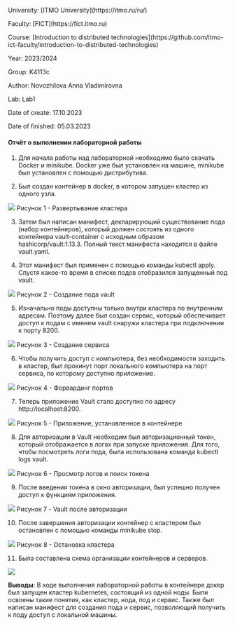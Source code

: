 <p> University: [ITMO University](https://itmo.ru/ru/)
<p> Faculty: [FICT](https://fict.itmo.ru)
<p> Course: [Introduction to distributed technologies](https://github.com/itmo-ict-faculty/introduction-to-distributed-technologies)
<p> Year: 2023/2024
<p> Group: K4113c
<p> Author: Novozhilova Anna Vladimirovna
<p> Lab: Lab1
<p> Date of create: 17.10.2023
<p> Date of finished: 05.03.2023

<h4>Отчёт о выполнении лабораторной работы</h4>

1. Для начала работы над лабораторной необходимо было скачать Docker и minikube. Docker уже был установлен на машине, minikube был установлен с помощью дистрибутива.

2. Был создан контейнер в docker, в котором запущен кластер из одного узла.  
<image src="https://github.com/anny-nov/2023_2024-introduction_to_distributed_technologies-k4113c-novozhilova-a-v/blob/main/lab1/img/1.png">
Рисунок 1 - Развертывание кластера

3. Затем был написан манифест, декларирующий существование пода (набор контейнеров), который должен состоять из одного контейнера vault-container с исходным образом hashicorp/vault:1.13.3. Полный текст манифеста находится в файле vault.yaml.

4. Этот манифест был применен с помощью команды kubectl apply. Спустя какое-то время в списке подов отобразился запущенный под vault.
<image src="https://github.com/anny-nov/2023_2024-introduction_to_distributed_technologies-k4113c-novozhilova-a-v/blob/main/lab1/img/7.png">
Рисунок 2 - Создание пода vault

5. Изначально поды доступны только внутри кластера по внутренним адресам. Поэтому далее был создан сервис, который обеспечивает доступ к подам с именем vault снаружи кластера при подключении к порту 8200.
<image src="https://github.com/anny-nov/2023_2024-introduction_to_distributed_technologies-k4113c-novozhilova-a-v/blob/main/lab1/img/6.png">
Рисунок 3 - Создание сервиса

6. Чтобы получить доступ с компьютера, без необходимости заходить в кластер, был прокинут порт локального компьютера на порт сервиса, по которому доступно приложение.
<image src="https://github.com/anny-nov/2023_2024-introduction_to_distributed_technologies-k4113c-novozhilova-a-v/blob/main/lab1/img/7.png">
Рисунок 4 - Форвардинг портов

7. Теперь приложение Vault стало доступно по адресу http://localhost:8200.
<image src="https://github.com/anny-nov/2023_2024-introduction_to_distributed_technologies-k4113c-novozhilova-a-v/blob/main/lab1/img/4.png">
Рисунок 5 - Приложение, установленное в контейнере

8. Для авторизации в Vault необходим был авторизационный токен, который отображается в логах при запуске приложения. Для того, чтобы посмотреть логи пода, была использована команда kubectl logs vault.
<image src="https://github.com/anny-nov/2023_2024-introduction_to_distributed_technologies-k4113c-novozhilova-a-v/blob/main/lab1/img/8.png">
Рисунок 6 - Просмотр логов и поиск токена

9. После введения токена в окно авторизации, был успешно получен доступ к функциям приложения.
<image src="https://github.com/anny-nov/2023_2024-introduction_to_distributed_technologies-k4113c-novozhilova-a-v/blob/main/lab1/img/9.png">
Рисунок 7 - Vault после авторизации

10. После завершения авторизации контейнер с кластером был остановлен с помощью команды minikube stop.
<image src="https://github.com/anny-nov/2023_2024-introduction_to_distributed_technologies-k4113c-novozhilova-a-v/blob/main/lab1/img/10.png">
Рисунок 8 - Остановка кластера

11. Была составлена схема организации контейнеров и серверов.
<image src="https://github.com/anny-nov/2023_2024-introduction_to_distributed_technologies-k4113c-novozhilova-a-v/blob/main/lab1/img/11.png">

**Выводы**: В ходе выполнения лабораторной работы в контейнере докер был запущен кластер kubernetes, состоящий из одной ноды. Были освоены такие понятия, как кластер, нода, под и сервис. Также был написан манифест для создания пода и сервис, позволяющий получить к поду доступ с локальной машины.
